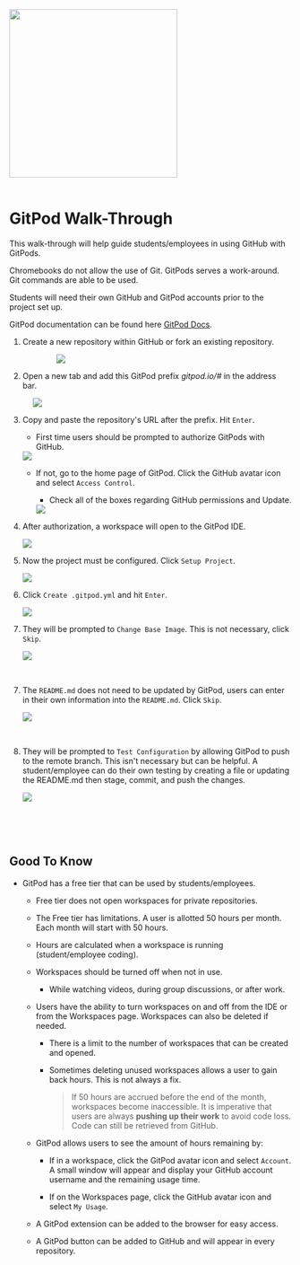 <img src="../assets/code-diff-logo.png" style="width:300px; height: auto;">

<br>
<br>

# GitPod Walk-Through

This walk-through will help guide students/employees in using GitHub with GitPods. 

Chromebooks do not allow the use of Git. GitPods serves a work-around. Git commands are able to be used. 

Students will need their own GitHub and GitPod accounts prior to the project set up. 

GitPod documentation can be found here [GitPod Docs](https://www.gitpod.io/docs/).

1. Create a new repository within GitHub or fork an existing repository.

<img src="../assets/step-1.PNG" style="margin-left:6em;">

<br>

2. Open a new tab and add this GitPod prefix *gitpod.io/#* in the address bar.

<img src="../assets/step-2.PNG" style="margin-left:3em;">

<br>

3. Copy and paste the repository's URL after the prefix. Hit `Enter`.

    - First time users should be prompted to authorize GitPods with GitHub.

    <img src="https://cdn-images-1.medium.com/max/5692/1*K8cn3G30eQouKmWQb228LQ.png">

    <br>

    - If not, go to the home page of GitPod. Click the GitHub avatar icon and select `Access Control`.

        - Check all of the boxes regarding GitHub permissions and Update.

        <img src="https://user-images.githubusercontent.com/27290320/66707828-caac4e80-ed4f-11e9-8b95-d9c4f621be27.png">

        <br>

3. After authorization, a workspace will open to the GitPod IDE.

    <img src="https://www.gitpod.io/static/disposable-886b4a0b468b6e119c4565fde44dad0d.jpg">

    <br>

4. Now the project must be configured. Click `Setup Project`.

    <img src="../assets/step-5.PNG">

    <br>

5. Click `Create .gitpod.yml` and hit `Enter`.

    <img src="../assets/step-6a.PNG">

    <br>

6. They will be prompted to `Change Base Image`. This is not necessary, click `Skip`.

    <img src="../assets/step-7.PNG">

<br>

7. The `README.md` does not need to be updated by GitPod, users can enter in their own information into the `README.md`. Click `Skip`.

    <img src="../assets/step-8.PNG">

<br>

8. They will be prompted to `Test Configuration` by allowing GitPod to push to the remote branch. This isn't necessary but can be helpful. A student/employee can do their own testing by creating a file or updating the README.md then stage, commit, and push the changes.

    <img src="../assets/step-9.PNG">

<br>

<br>
<br>

## Good To Know

- GitPod has a free tier that can be used by students/employees.

    - Free tier does not open workspaces for private repositories.

    - The Free tier has limitations. A user is allotted 50 hours per month. Each month will start with 50 hours. 

    - Hours are calculated when a workspace is running (student/employee coding).

    - Workspaces should be turned off when not in use. 

        - While watching videos, during group discussions, or after work.

    - Users have the ability to turn workspaces on and off from the IDE or from the Workspaces page. Workspaces can also be deleted if needed. 

        - There is a limit to the number of workspaces that can be created and opened. 

        - Sometimes deleting unused workspaces allows a user to gain back hours. This is not always a fix.

            > If 50 hours are accrued before the end of the month, workspaces become inaccessible. It is imperative that users are always **pushing up their work** to avoid code loss. Code can still be retrieved from GitHub.

    - GitPod allows users to see the amount of hours remaining by:

        - If in a workspace, click the GitPod avatar icon and select `Account`. A small window will appear and display your GitHub account username and the remaining usage time. 

        - If on the Workspaces page, click the GitHub avatar icon and select `My Usage`.

    - A GitPod extension can be added to the browser for easy access. 

    - A GitPod button can be added to GitHub and will appear in every repository. 
         




